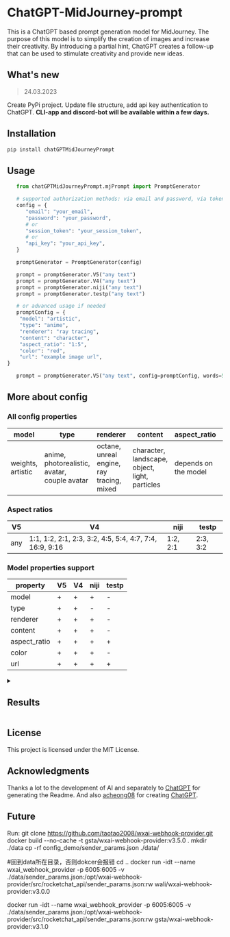 # ChatGPT-MidJourney-prompt

This is a ChatGPT based prompt generation model for MidJourney. The purpose of this model is to simplify the creation of images and increase their creativity. By introducing a partial hint, ChatGPT creates a follow-up that can be used to stimulate creativity and provide new ideas.

## What's new
>
> 24.03.2023

Create PyPi project. Update file structure, add api key authentication to ChatGPT.
__CLI-app and discord-bot will be available within a few days.__

## Installation

```bash
pip install chatGPTMidJourneyPrompt
```

## Usage

```py
   from chatGPTMidJourneyPrompt.mjPrompt import PromptGenerator

   # supported authorization methods: via email and password, via token, via api key
   config = {
      "email": "your_email",
      "password": "your_password",
      # or
      "session_token": "your_session_token",
      # or
      "api_key": "your_api_key",
   }

   promptGenerator = PromptGenerator(config)

   prompt = promptGenerator.V5("any text")
   prompt = promptGenerator.V4("any text")
   prompt = promptGenerator.niji("any text")
   prompt = promptGenerator.testp("any text")

   # or advanced usage if needed
   promptConfig = {
    "model": "artistic",
    "type": "anime",
    "renderer": "ray tracing",
    "content": "character",
    "aspect_ratio": "1:5",
    "color": "red",
    "url": "example image url",
}

   prompt = promptGenerator.V5("any text", config=promptConfig, words=50)
```

## More about config

### All config properties

|model|type|renderer|content|aspect_ratio|color|url|
|---|---|---|---|---|---|---|
|weights, artistic|anime, photorealistic, avatar, couple avatar|octane, unreal engine, ray tracing, mixed|character, landscape, object, light, particles|depends on the model|any|any|

### Aspect ratios

|V5|V4|niji|testp|
|---|---|---|---|
|any|1:1, 1:2, 2:1, 2:3, 3:2, 4:5, 5:4, 4:7, 7:4, 16:9, 9:16|1:2, 2:1|2:3, 3:2|

### Model properties support

|property|V5|V4|niji|testp|
|---|---|---|---|---|
|model|+|+|+|-|
|type|+|+|-|-|
|renderer|+|+|+|-|
|content|+|+|+|-|
|aspect_ratio|+|+|+|+|
|color|+|+|+|-|
|url|+|+|+|+|

<details>

<summary>

## Results

</summary>

_See more examples in my [gallery](https://github.com/awekrx/MidJourney-Arts)_

### Short-weights model

> prompt: `Sakura blossoms::5, pink flowers::4, Licorice plant::3, Japanese landscape::5, octane render::4, landscape desing::4, red::10, purple::10, , high quality photo::5, soft light::2, sharp-focus::3, hyper realism::4 --v 4 --s 1000 --q 5 --ar 16:9`

![](https://github.com/awekrx/ChatGPT-MidJourney-prompt/blob/master/images/arts/2.png?raw=true)

> prompt: `Stars::5, galaxy::4, space::5, , , , --v 4 --ar 3:2 --s 1000 --q 5 --ar 1:2`

![](https://github.com/awekrx/ChatGPT-MidJourney-prompt/blob/master/images/arts/3.png?raw=true)

## Artistic model

> prompt: `Elven assassin with a masked face and intricate runes. Highly detailed photorealism showcases the intricate details of the mask and runic markings. Focused on the assassin's face, with a blurred background. The lighting is a blend of candlelight and twilight, adding a sense of mystery to the character. The style is a mix of ancient and fantasy. Resolution: --ar 16:9 --s 1000 --q 2 --upbeta --v 4`

![](https://github.com/awekrx/ChatGPT-MidJourney-prompt/blob/master/images/arts/4.png?raw=true)

> prompt: `An elven warrior girl wielding a sword, dressed in armor made of intricate metals and fabrics. She stands against a futuristic background with high-tech elements, rendered with the latest technologies. Focused, blurred background, full-body::5 soft light::1 high quality photo::1 --v 4 --ar 3:2 --s 1000 --q 5`

![](https://github.com/awekrx/ChatGPT-MidJourney-prompt/blob/master/images/arts/5.png?raw=true)

## Niji

> prompt: `Stray dog::3, samurai::5, katana::5, dirt road::3, countryside::3, --niji --q 2`

![](https://github.com/awekrx/ChatGPT-MidJourney-prompt/blob/master/images/arts/1.png?raw=true)

</details>

## License

This project is licensed under the MIT License.

## Acknowledgments

Thanks a lot to the development of AI and separately to [ChatGPT](https://chat.openai.com) for generating the Readme.
And also [acheong08](https://github.com/acheong08) for creating [ChatGPT](https://github.com/acheong08/ChatGPT).

## Future


Run:
git clone https://github.com/taotao2008/wxai-webhook-provider.git
docker build --no-cache -t gsta/wxai-webhook-provider:v3.5.0  .
mkdir ./data
cp -rf config_demo/sender_params.json ./data/

#回到data所在目录，否则dokcer会报错
cd ..
docker run -idt --name wxai_webhook_provider -p 6005:6005 -v ./data/sender_params.json:/opt/wxai-webhook-provider/src/rocketchat_api/sender_params.json:rw    wali/wxai-webhook-provider:v3.0.0



docker run -idt --name wxai_webhook_provider -p 6005:6005 -v ./data/sender_params.json:/opt/wxai-webhook-provider/src/rocketchat_api/sender_params.json:rw    gsta/wxai-webhook-provider:v3.1.0
